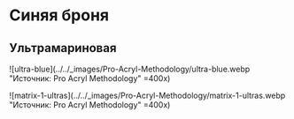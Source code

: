 # Синяя броня

## Ультрамариновая

![ultra-blue](../../_images/Pro-Acryl-Methodology/ultra-blue.webp "Источник: Pro Acryl Methodology" =400x)

![matrix-1-ultras](../../_images/Pro-Acryl-Methodology/matrix-1-ultras.webp "Источник: Pro Acryl Methodology" =400x)